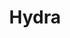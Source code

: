 ---
git: https://github.com/hydradatabase/hydra
linkedin: https://linkedin.com/company/hydradatabase
logohandle: hydraso
sort: hydra
title: Hydra
twitter: https://x.com/hydradatabase
website: https://www.hydra.so/
---